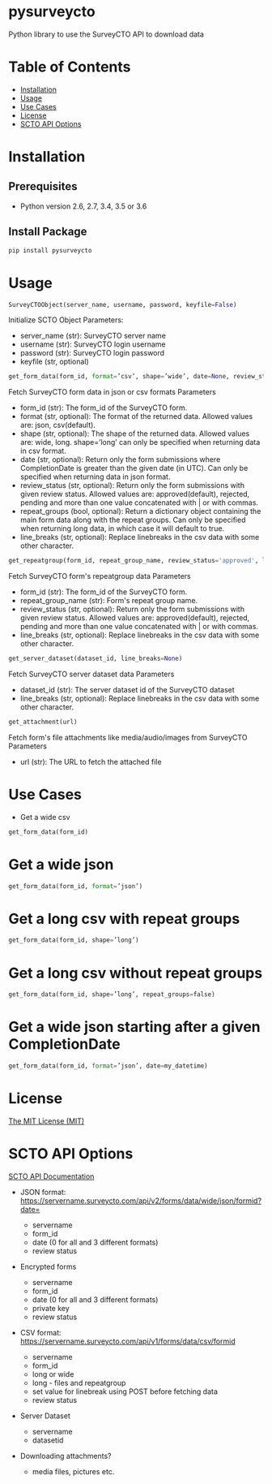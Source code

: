 # pysurveycto

Python library to use the SurveyCTO API to download data


# Table of Contents

* [Installation](#installation)
* [Usage](#usage)
* [Use Cases](#usecases)
* [License](#license)
* [SCTO API Options](#apioptions)


<a name="installation"></a>
# Installation

## Prerequisites

- Python version 2.6, 2.7, 3.4, 3.5 or 3.6

## Install Package
```bash
pip install pysurveycto
```


<a name="usage"></a>
# Usage

```python
SurveyCTOObject(server_name, username, password, keyfile=False)
```
Initialize SCTO Object
Parameters:
- server_name (str): SurveyCTO server name
- username (str): SurveyCTO login username
- password (str): SurveyCTO login password
- keyfile (str, optional)

```python
get_form_data(form_id, format=’csv’, shape=’wide’, date=None, review_status='approved', repeat_groups=None, line_breaks=None)
```
Fetch SurveyCTO form data in json or csv formats
Parameters
- form_id (str): The form_id of the SurveyCTO form.
- format (str, optional): The format of the returned data. Allowed values are: json, csv(default).
- shape (str, optional): The shape of the returned data. Allowed values are: wide, long. shape=’long’ can only be specified when returning data in csv format.
- date (str, optional): Return only the form submissions where CompletionDate is greater than the given date (in UTC). Can only be specified when returning data in json format.
- review_status (str, optional): Return only the form submissions with given review status. Allowed values are: approved(default), rejected, pending and more than one value concatenated with | or with commas.
- repeat_groups (bool, optional): Return a dictionary object containing the main form data along with the repeat groups. Can only be specified when returning long data, in which case it will default to true.
- line_breaks (str, optional): Replace linebreaks in the csv data with some other character.

```python
get_repeatgroup(form_id, repeat_group_name, review_status='approved', line_breaks=None)
```
Fetch SurveyCTO form's repeatgroup data
Parameters
- form_id (str): The form_id of the SurveyCTO form.
- repeat_group_name (str): Form's repeat group name.
- review_status (str, optional): Return only the form submissions with given review status. Allowed values are: approved(default), rejected, pending and more than one value concatenated with | or with commas.
- line_breaks (str, optional): Replace linebreaks in the csv data with some other character.

```python
get_server_dataset(dataset_id, line_breaks=None)
```
Fetch SurveyCTO server dataset data
Parameters
- dataset_id (str): The server dataset id of the SurveyCTO dataset
- line_breaks (str, optional): Replace linebreaks in the csv data with some other character.

```python
get_attachment(url)
```
Fetch form's file attachments like media/audio/images from SurveyCTO
Parameters
- url (str): The URL to fetch the attached file


<a name="usecases"></a>
# Use Cases

- Get a wide csv
```python
get_form_data(form_id)
```

# Get a wide json
```python
get_form_data(form_id, format=’json’)
```

# Get a long csv with repeat groups
```python
get_form_data(form_id, shape=’long’)
```

# Get a long csv without repeat groups
```python
get_form_data(form_id, shape=’long’, repeat_groups=false)
```

# Get a wide json starting after a given CompletionDate
```python
get_form_data(form_id, format=’json’, date=my_datetime)
```


<a name="license"></a>
# License
[The MIT License (MIT)](LICENSE.md)


<a name="apioptions"></a>
# SCTO API Options

[SCTO API Documentation](https://support.surveycto.com/hc/en-us/articles/360033156894?flash_digest=0a6eded7694409181788cc46a7026897850d65b5&flash_digest=d76dde7c3ffc40f4a7f0ebd87596d32f3a52304f)

* JSON format: https://servername.surveycto.com/api/v2/forms/data/wide/json/formid?date=
  - servername
  - form_id
  - date (0 for all and 3 different formats)
  - review status

* Encrypted forms
  - servername
  - form_id
  - date (0 for all and 3 different formats)
  - private key
  - review status

* CSV format: https://servername.surveycto.com/api/v1/forms/data/csv/formid
  - servername
  - form_id
  - long or wide
  - long - files and repeatgroup
  - set value for linebreak using POST before fetching data
  - review status

* Server Dataset
  - servername
  - datasetid

* Downloading attachments?
  - media files, pictures etc.

